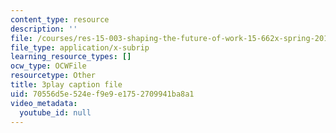 ```yaml
---
content_type: resource
description: ''
file: /courses/res-15-003-shaping-the-future-of-work-15-662x-spring-2016/70556d5e524ef9e9e1752709941ba8a1_C_akTI3vnHQ.srt
file_type: application/x-subrip
learning_resource_types: []
ocw_type: OCWFile
resourcetype: Other
title: 3play caption file
uid: 70556d5e-524e-f9e9-e175-2709941ba8a1
video_metadata:
  youtube_id: null
---
```

